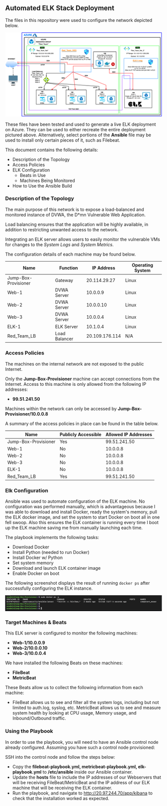 ## Automated ELK Stack Deployment

The files in this repository were used to configure the network depicted below.

![](Images/Jeremy_Evans_Azure_Diagram.png)

These files have been tested and used to generate a live ELK deployment on Azure. They can be used to either recreate the entire deployment pictured above. Alternatively, select portions of the **Ansible** file may be used to install only certain pieces of it, such as Filebeat.

  

This document contains the following details:
- Description of the Topology
- Access Policies
- ELK Configuration
  - Beats in Use
  - Machines Being Monitored
- How to Use the Ansible Build


### Description of the Topology

The main purpose of this network is to expose a load-balanced and monitored instance of DVWA, the D*mn Vulnerable Web Application.

Load balancing ensures that the application will be highly available, in addition to restricting unwanted access to the network.


Integrating an ELK server allows users to easily monitor the vulnerable VMs for changes to the *System Logs* and *System Metrics*.


The configuration details of each machine may be found below.

| Name                 | Function      | IP Address     | Operating System |
|----------------------|---------------|----------------|------------------|
| Jump-Box-Provisioner | Gateway       | 20.114.29.27   | Linux            |
| Web-1                | DVWA Server   | 10.0.0.9       | Linux            |
| Web-2                | DVWA Server   | 10.0.0.10      | Linux            |
| Web-3                | DVWA Server   | 10.0.0.4       | Linux            |
| ELK-1                | ELK Server    | 10.1.0.4       | Linux            |
| Red_Team_LB          | Load Balancer | 20.109.176.114 | N/A              |

### Access Policies

The machines on the internal network are not exposed to the public Internet. 

Only the **Jump-Box-Provisioner** machine can accept connections from the Internet. Access to this machine is only allowed from the following IP addresses:
- **99.51.241.50**

Machines within the network can only be accessed by **Jump-Box-Provisioner/10.0.0.8**

A summary of the access policies in place can be found in the table below.

| Name                 | Publicly Accessible | Allowed IP Addresses |
|----------------------|---------------------|----------------------|
| Jump-Box-Provisioner | Yes                 | 99.51.241.50         |
| Web-1                | No                  | 10.0.0.8             |
| Web-2                | No                  | 10.0.0.8             |
| Web-3                | No                  | 10.0.0.8             |
| ELK-1                | No                  | 10.0.0.8             |
| Red_Team_LB          | Yes                 | 99.51.241.50         |

### Elk Configuration

Ansible was used to automate configuration of the ELK machine. No configuration was performed manually, which is advantageous because I was able to download and install Docker, ready the system's memory, pull the ELK docker image, and set the system to start Docker on boot all in one fell swoop. Also this ensures the ELK container is running every time I boot up the ELK machine saving me from manually launching each time.

The playbook implements the following tasks:
- Download Docker
- Install Python (needed to run Docker)
- Install Docker w/ Python
- Set system memory
- Download and launch ELK container image
- Enable Docker on boot

The following screenshot displays the result of running `docker ps` after successfully configuring the ELK instance.

![TODO: Update the path with the name of your screenshot of docker ps output](Images/docker_ps_output.png)

### Target Machines & Beats
This ELK server is configured to monitor the following machines:
- **Web-1/10.0.0.9**
- **Web-2/10.0.0.10**
- **Web-3/10.0.0.4**

We have installed the following Beats on these machines:
- **FileBeat**
- **MetricBeat**

These Beats allow us to collect the following information from each machine:
- FileBeat allows us to see and filter all the system logs, including but not limited to auth.log, syslog, etc. MetricBeat allows us to see and measure system health by looking at CPU usage, Memory usage, and Inbound/Outbound traffic.

### Using the Playbook
In order to use the playbook, you will need to have an Ansible control node already configured. Assuming you have such a control node provisioned: 

SSH into the control node and follow the steps below:
- Copy the **filebeat-playbook.yml, metricbeat-playbook.yml, elk-playbook.yml** to **/etc/ansible** inside our Ansible container.
- Update the **hosts** file to include the IP addresses of our Webservers that will be receiving FileBeat/MetricBeat and the IP address of our ELK machine that will be receiving the ELK container.
- Run the playbook, and navigate to http://20.97.244.70/app/kibana to check that the installation worked as expected.
